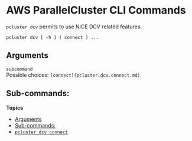 # AWS ParallelCluster CLI Commands<a name="commands"></a>

`pcluster dcv` permits to use NICE DCV related features\.

```
pcluster dcv [ -h ] ( connect ) ...
```

## Arguments<a name="pcluster.dcv.arguments"></a>

`subcommand`  
Possible choices: `[connect](pcluster.dcv.connect.md)`

## Sub\-commands:<a name="pcluster.dcv.subcommands"></a>

**Topics**
+ [Arguments](#pcluster.dcv.arguments)
+ [Sub\-commands:](#pcluster.dcv.subcommands)
+ [`pcluster dcv connect`](pcluster.dcv.connect.md)
